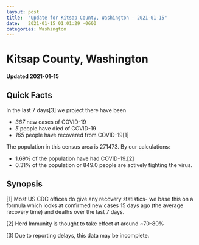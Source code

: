 ```yaml
---
layout: post
title:  "Update for Kitsap County, Washington - 2021-01-15"
date:   2021-01-15 01:01:29 -0600
categories: Washington
---
```


# Kitsap County, Washington
#### Updated 2021-01-15

## Quick Facts

In the last 7 days[3] we project there have been
- *387* new cases of COVID-19
- *5* people have died of COVID-19
- *165* people have recovered from COVID-19[1]

The population in this census area is 271473. By our calculations:
- 1.69% of the population have had COVID-19.[2]
- 0.31% of the population or 849.0 people are actively fighting the virus.

## Synopsis




[1] Most US CDC offices do give any recovery statistics- we base this on a formula which looks at confirmed new cases
15 days ago (the average recovery time) and deaths over the last 7 days.

[2] Herd Immunity is thought to take effect at around ~70-80%

[3] Due to reporting delays, this data may be incomplete.
 
    